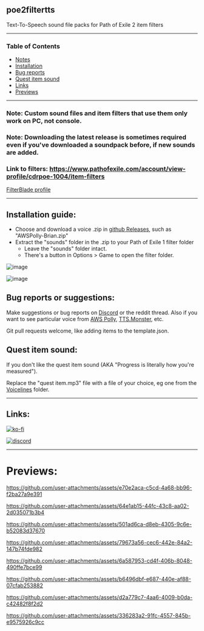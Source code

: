 ## poe2filtertts
Text-To-Speech sound file packs for Path of Exile 2 item filters

---
### Table of Contents
- [Notes](#poe2filtertts)
- [Installation](#installation-guide)
- [Bug reports](#bug-reports-or-suggestions)
- [Quest item sound](#quest-item-sound)
- [Links](#links)
- [Previews](#previews)
---

### Note: Custom sound files and item filters that use them only work on PC, not console.

### Note: Downloading the latest release is sometimes required even if you've downloaded a soundpack before, if new sounds are added.

### Link to filters: https://www.pathofexile.com/account/view-profile/cdrpoe-1004/item-filters

[FilterBlade profile](https://www.filterblade.xyz/Profile?name=cdrpoe%231004&game=Poe1)

---

## Installation guide:
- Choose and download a voice .zip in [github Releases](https://github.com/cdrg/poe2filtertts/releases/latest), such as "AWSPolly-Brian.zip"
- Extract the "sounds" folder in the .zip to your Path of Exile 1 filter folder
  - Leave the "sounds" folder intact.
  - There's a button in Options > Game to open the filter folder.

![image](https://github.com/user-attachments/assets/ca125eb2-eaaf-4fdf-8204-7b7926d732b1)

![image](https://github.com/user-attachments/assets/96ee9b29-bcd3-424b-8971-44eeb0ecd6b1)

## Bug reports or suggestions:

Make suggestions or bug reports on [Discord](https://discord.gg/gRMjT5gVms) or the reddit thread. Also if you want to see particular voice from [AWS Polly](https://ttsmp3.com/), [TTS.Monster](https://tts.monster/), etc.

Git pull requests welcome, like adding items to the template.json.

## Quest item sound: 

If you don't like the quest item sound (AKA "Progress is literally how you're measured").

Replace the "quest item.mp3" file with a file of your choice, eg one from the [Voicelines](https://github.com/cdrg/poe1filtertts/tree/main/voicelines) folder.

---
## Links:

[![ko-fi](https://ko-fi.com/img/githubbutton_sm.svg)](https://ko-fi.com/I2I7ROZFD)

[![discord](https://cdn.prod.website-files.com/6257adef93867e50d84d30e2/66e3d74e9607e61eeec9c91b_Logo.svg)](https://discord.gg/gRMjT5gVms)

---

# Previews:

https://github.com/user-attachments/assets/e70e2aca-c5cd-4a68-bb96-f2ba27a9e391

https://github.com/user-attachments/assets/64e1ab15-44fc-43c8-aa02-2d035071b3b4

https://github.com/user-attachments/assets/501ad6ca-d8eb-4305-9c6e-b52083d37670

https://github.com/user-attachments/assets/79673a56-cec6-442e-84a2-147b74fde982

https://github.com/user-attachments/assets/6a587953-cd4f-406b-8048-490ffe7bce99

https://github.com/user-attachments/assets/b6496dbf-e687-440e-af88-07cfab253882

https://github.com/user-attachments/assets/d2a779c7-4aa6-4009-b0da-c42482f8f2d2

https://github.com/user-attachments/assets/336283a2-91fc-4557-845b-e9575926c9cc
